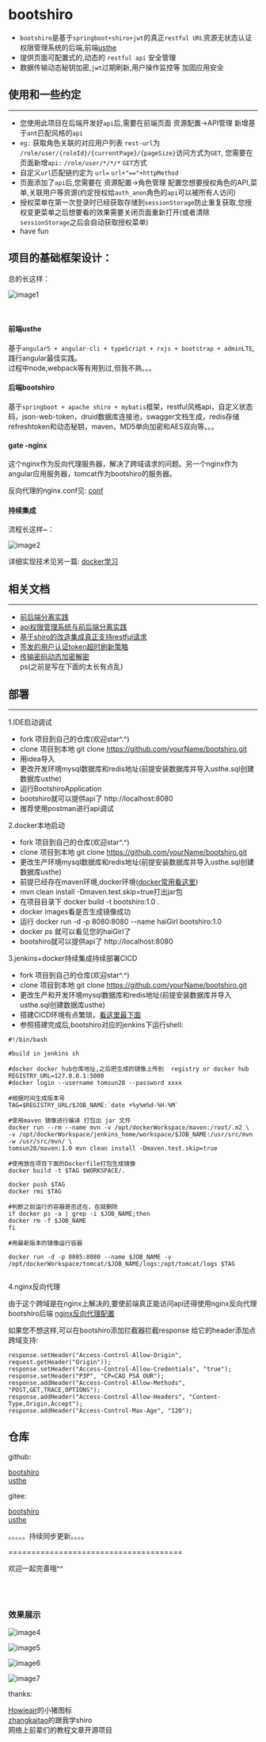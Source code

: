 # bootshiro

- ```bootshiro```是基于```springboot+shiro+jwt```的真正```restful URL```资源无状态认证权限管理系统的后端,前端[usthe](https://gitee.com/tomsun28/usthe)  
- 提供页面可配置式的,动态的 ```restful api``` 安全管理  
- 数据传输动态秘钥加密,```jwt```过期刷新,用户操作监控等 加固应用安全  

## 使用和一些约定   
--------

- 您使用此项目在后端开发好```api```后,需要在前端页面 资源配置->API管理 新增基于```ant```匹配风格的```api``` 
- ```eg:``` 获取角色关联的对应用户列表 ```rest-url```为 ```/role/user/{roleId}/{currentPage}/{pageSize}```访问方式为```GET```, 您需要在页面新增```api:``` ```/role/user/*/*/*``` ```GET```方式
- 自定义```url```匹配链约定为 ```url=``` ```url+"=="+httpMethod```
- 页面添加了```api```后,您需要在 资源配置->角色管理 配置您想要授权角色的API,菜单,关联用户等资源(约定授权给```auth_anon```角色的```api```可以被所有人访问)
- 授权菜单在第一次登录时已经获取存储到```sessionStorage```防止重复获取,您授权变更菜单之后想要看的效果需要关闭页面重新打开(或者清除```sessionStorage```之后会自动获取授权菜单)
- have fun  


## 项目的基础框架设计：  

总的长这样：  

![image1](/image/image1.PNG)  

<br>

#### 前端usthe  

基于```angular5 + angular-cli + typeScript + rxjs + bootstrap + adminLTE```,践行angular最佳实践。  
过程中node,webpack等有用到过,但我不熟。。。

#### 后端bootshiro  

基于```springboot + apache shiro + mybatis```框架，restful风格api，自定义状态码，json-web-token，druid数据库连接池，swagger文档生成，redis存储refreshtoken和动态秘钥，maven，MD5单向加密和AES双向等。。。  

#### gate -nginx  

这个nginx作为反向代理服务器，解决了跨域请求的问题。另一个nginx作为angular应用服务器，tomcat作为bootshiro的服务器。  

反向代理的nginx.conf见: [conf](https://github.com/tomsun28/DockerFile/blob/master/nginx/nginx.conf)  

#### 持续集成  

流程长这样~：    

![image2](/image/image2.PNG)  

详细实现技术见另一篇:  [docker学习](https://segmentfault.com/a/1190000013088818)  


## 相关文档  
--------

- [前后端分离实践](https://segmentfault.com/blog/tomsun28)  
- [api权限管理系统与前后端分离实践](https://segmentfault.com/a/1190000014368885)  
- [基于shiro的改造集成真正支持restful请求](https://segmentfault.com/a/1190000014545172)   
- [签发的用户认证token超时刷新策略](https://segmentfault.com/a/1190000014545422)  
- [传输密码动态加密解密](https://segmentfault.com/a/1190000014544933)  
ps(之前是写在下面的太长有点乱)  




## 部署  
--------
1.IDE启动调试  

- fork 项目到自己的仓库(欢迎star^.^)  
- clone 项目到本地 git clone https://github.com/yourName/bootshiro.git
- 用idea导入
- 更改开发环境mysql数据库和redis地址(前提安装数据库并导入usthe.sql创建数据库usthe)
- 运行BootshiroApplication
- bootshiro就可以提供api了 http://localhost:8080
- 推荐使用postman进行api调试

2.docker本地启动  

- fork 项目到自己的仓库(欢迎star^.^)  
- clone 项目到本地 git clone https://github.com/yourName/bootshiro.git
- 更改生产环境mysql数据库和redis地址(前提安装数据库并导入usthe.sql创建数据库usthe)
- 前提已经存在maven环境,docker环境([docker常用看这里](https://segmentfault.com/a/1190000013088818))
- mvn clean install -Dmaven.test.skip=true打出jar包
- 在项目目录下 docker build -t bootshiro:1.0 . 
- docker images看是否生成镜像成功
- 运行 docker run -d -p 8080:8080 --name haiGirl bootshiro:1.0
- docker ps 就可以看见您的haiGirl了
- bootshiro就可以提供api了 http://localhost:8080

3.jenkins+docker持续集成持续部署CICD  

- fork 项目到自己的仓库(欢迎star^.^)  
- clone 项目到本地 git clone https://github.com/yourName/bootshiro.git
- 更改生产和开发环境mysql数据库和redis地址(前提安装数据库并导入usthe.sql创建数据库usthe)
- 搭建CICD环境有点繁琐，[看这里最下面](https://segmentfault.com/a/1190000013088818)
- 参照搭建完成后,bootshiro对应的jenkins下运行shell:
````
#!/bin/bash

#build in jenkins sh

#docker docker hub仓库地址,之后把生成的镜像上传到  registry or docker hub
REGISTRY_URL=127.0.0.1:5000
#docker login --username tomsun28 --password xxxx

#根据时间生成版本号
TAG=$REGISTRY_URL/$JOB_NAME:`date +%y%m%d-%H-%M`

#使用maven 镜像进行编译 打包出 jar 文件
docker run --rm --name mvn -v /opt/dockerWorkspace/maven:/root/.m2 \
-v /opt/dockerWorkspace/jenkins_home/workspace/$JOB_NAME:/usr/src/mvn -w /usr/src/mvn/ \
tomsun28/maven:1.0 mvn clean install -Dmaven.test.skip=true

#使用放在项目下面的Dockerfile打包生成镜像
docker build -t $TAG $WORKSPACE/.

docker push $TAG
docker rmi $TAG

#判断之前运行的容器是否还在，在就删除
if docker ps -a | grep -i $JOB_NAME;then
docker rm -f $JOB_NAME
fi

#用最新版本的镜像运行容器

docker run -d -p 8085:8080 --name $JOB_NAME -v /opt/dockerWorkspace/tomcat/$JOB_NAME/logs:/opt/tomcat/logs $TAG


````

4.nginx反向代理  

由于这个跨域是在nginx上解决的,要使前端真正能访问api还得使用nginx反向代理bootshiro后端
[nginx反向代理配置](https://github.com/tomsun28/DockerFile/tree/master/nginx)

如果您不想这样,可以在bootshiro添加拦截器拦截response 给它的header添加点跨域支持:
````
response.setHeader("Access-Control-Allow-Origin", request.getHeader("Origin"));
response.setHeader("Access-Control-Allow-Credentials", "true");
response.setHeader("P3P", "CP=CAO PSA OUR");
response.addHeader("Access-Control-Allow-Methods", "POST,GET,TRACE,OPTIONS");
response.addHeader("Access-Control-Allow-Headers", "Content-Type,Origin,Accept");
response.addHeader("Access-Control-Max-Age", "120");

````

## 仓库 
 
github: 

[bootshiro](https://github.com/tomsun28/bootshiro)  
[usthe](https://github.com/tomsun28/usthe)  
         
gitee:  

[bootshiro](https://gitee.com/tomsun28/bootshiro)  
[usthe](https://gitee.com/tomsun28/usthe) 

。。。。。持续同步更新。。。。

======================================

欢迎一起完善哦^^  

<br>
<br>

### 效果展示  

![image4](/image/image4.PNG)   

![image5](/image/image5.PNG)   

![image6](/image/image6.PNG)   

![image7](/image/image7.PNG)   




thanks:  

[Howieair](http://iconfont.cn/user/detail?spm=a313x.7781069.0.d214f71f6&uid=187147)的小猪图标  
[zhangkaitao](http://jinnianshilongnian.iteye.com/blog/2018936)的跟我学shiro   
网络上前辈们的教程文章开源项目


<br>
<br>
